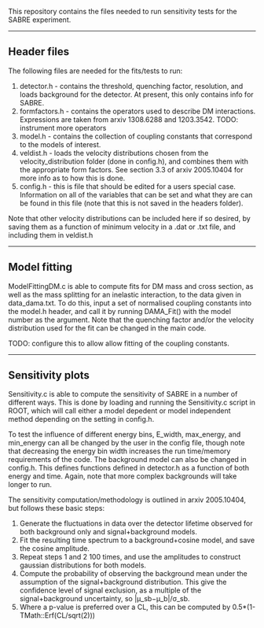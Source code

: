 This repository contains the files needed to run sensitivity tests for the SABRE experiment.

---

## Header files

The following files are needed for the fits/tests to run:

1. detector.h - contains the threshold, quenching factor, resolution, and loads background for the detector. At present, this only contains info for SABRE.
2. formfactors.h - contains the operators used to describe DM interactions. Expressions are taken from arxiv 1308.6288 and 1203.3542. TODO: instrument more operators
3. model.h - contains the collection of coupling constants that correspond to the models of interest.
4. veldist.h - loads the velocity distributions chosen from the velocity_distribution folder (done in config.h), and combines them with the appropriate form factors. See section 3.3 of arxiv 2005.10404 for more info as to how this is done.
5. config.h - this is file that should be edited for a users special case. Information on all of the variables that can be set and what they are can be found in this file (note that this is not saved in the headers folder).

Note that other velocity distributions can be included here if so desired, by saving them as a function of minimum velocity in a .dat or .txt file, and including them in veldist.h


---

## Model fitting

ModelFittingDM.c is able to compute fits for DM mass and cross section, as well as the mass splitting for an inelastic interaction, to the data given in data_dama.txt. To do this, input a set of normalised coupling constants into the model.h header, and call it by running DAMA_Fit() with the model number as the argument.
Note that the quenching factor and/or the velocity distribution used for the fit can be changed in the main code.

TODO: configure this to allow allow fitting of the coupling constants.

---

## Sensitivity plots

Sensitivity.c is able to compute the sensitivity of SABRE in a number of different ways. This is done by loading and running the Sensitivity.c script in ROOT, which will call either a model depedent or model independent method depending on the setting in config.h.

To test the influence of different energy bins, E_width, max_energy, and min_energy can all be changed by the user in the config file, though note that decreasing the energy bin width increases the run time/memory requirements of the code. The background model can also be changed in config.h. This defines functions defined in detector.h as a function of both energy and time. Again, note that more complex backgrounds will take longer to run.

The sensitivity computation/methodology is outlined in arxiv 2005.10404, but follows these basic steps:

1. Generate the fluctuations in data over the detector lifetime observed for both background only and signal+background models.
2. Fit the resulting time spectrum to a background+cosine model, and save the cosine amplitude.
3. Repeat steps 1 and 2 100 times, and use the amplitudes to construct gaussian distributions for both models.
4. Compute the probability of observing the background mean under the assumption of the signal+background distribution. This give the confidence level of signal exclusion, as a multiple of the signal+background uncertainty, so |μ_sb−μ_b|/σ_sb.
5. Where a p-value is preferred over a CL, this can be computed by 0.5*(1-TMath::Erf(CL/sqrt(2)))
          

